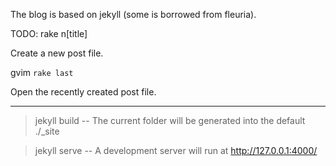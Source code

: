 The blog is based on jekyll (some is borrowed from fleuria).

TODO:
rake n[title]

Create a new post file.

gvim `rake last`

Open the recently created post file.

-----------------------------------------------
>jekyll build  -- The current folder will be generated into the default ./_site

>jekyll serve  -- A development server will run at http://127.0.0.1:4000/

>
